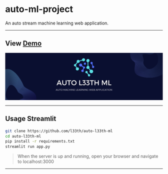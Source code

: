 # auto-ml-project
An auto stream machine learning web application. 

---

<h2>View <a href="https://flixit.netlify.app" target="_blank">Demo</a></h2>

<img src="./images/banner.png"/>

---

## Usage Streamlit

```bash
git clone https://github.com/l33th/auto-l33th-ml
cd auto-l33th-ml
pip install -r requirements.txt
streamlit run app.py
```

> When the server is up and running, open your browser and navigate to localhost:3000

---